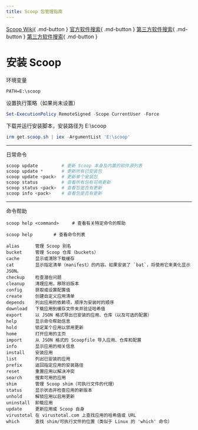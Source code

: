 ```yaml
---
title: Scoop 包管理指南
---
```

[Scoop Wiki](https://github.com/ScoopInstaller/Scoop/wiki){ .md-button } [官方软件搜索](https://scoop.sh/){ .md-button } [第三方软件搜索](https://scoop.eallion.com/){ .md-button } [第三方软件搜索](https://rasa.github.io/scoop-directory/search/){ .md-button }

# 安装 Scoop 
环境变量
```
PATH=E:\scoop
```

设置执行策略（如果尚未设置）
```PowerShell
Set-ExecutionPolicy RemoteSigned -Scope CurrentUser -Force
```

下载并运行安装脚本，安装路径为 E:\scoop
```PowerShell
irm get.scoop.sh | iex -ArgumentList 'E:\scoop'
```
---
日常命令
```PowerShell
scoop update         # 更新 Scoop 本身及内置的软件源列表
scoop update *       # 更新所有已安装包
scoop update <pack>  # 更新单个安装包
scoop status         # 查看所有包有可用更新
scoop status <pack>  # 查看包是否有更新
scoop info <pack>    # 查看包是否有更新
```
---
命令帮助
```
scoop help <command>     # 查看有关特定命令的帮助

scoop help        # 查看命令列表

alias      管理 Scoop 别名
bucket     管理 Scoop 仓库（buckets）
cache      显示或清除下载缓存
cat        显示指定清单（manifest）的内容。如果安装了 `bat`，将使用它来美化显示 JSON。
checkup    检查潜在问题
cleanup    清理应用，移除旧版本
config     获取或设置配置值
create     创建自定义应用清单
depends    列出应用的依赖项，顺序为安装时的顺序
download   下载应用到缓存文件夹并验证哈希值
export     以 JSON 格式导出已安装的应用、仓库（以及可选的配置）
help       显示命令帮助信息
hold       锁定某个应用以禁用更新
home       打开应用的主页
import     从 JSON 格式的 Scoopfile 导入应用、仓库和配置
info       显示应用的相关信息
install    安装应用
list       列出已安装的应用
prefix     返回指定应用的安装路径
reset      重置应用以解决冲突
search     搜索可用的应用
shim       管理 Scoop shim（可执行文件的代理）
status     显示状态并检查应用的新版本
unhold     解锁应用以启用更新
uninstall  卸载应用
update     更新应用或 Scoop 自身
virustotal 在 virustotal.com 上查找应用的哈希值或 URL
which      查找 shim/可执行文件的位置（类似于 Linux 的 'which' 命令）
```














